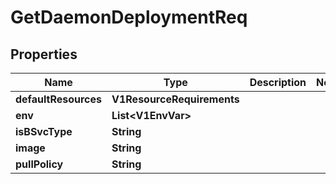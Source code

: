 

# GetDaemonDeploymentReq


## Properties

Name | Type | Description | Notes
------------ | ------------- | ------------- | -------------
**defaultResources** | **V1ResourceRequirements** |  | 
**env** | **List&lt;V1EnvVar&gt;** |  | 
**isBSvcType** | **String** |  | 
**image** | **String** |  | 
**pullPolicy** | **String** |  | 



